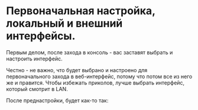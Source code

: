 # Первоначальная настройка, локальный и внешний интерфейсы.

Первым делом, после захода в консоль - вас заставят выбрать и настроить интерфейс. 

Честно - не важно, что будет выбрано и настроено для первоначального захода в веб-интерфейс, потому что потом все из него же и правится.
Чтобы избежать приколов, лучше выбрать интерфейс, который смотрит в LAN.

После преднастройки, будет как-то так:
